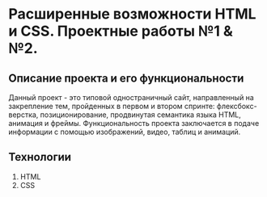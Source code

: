 # Расширенные возможности HTML и CSS. Проектные работы №1 & №2.
## Описание проекта и его функциональности
Данный проект -  это типовой одностраничный сайт, направленный на закрепление тем, пройденных в первом и втором спринте: флексбокс-верстка, позиционирование, продвинутая семантика языка HTML, анимация и фреймы.
Функциональность проекта заключается в подаче информации с помощью изображений, видео, таблиц и анимаций.
## Технологии
1. HTML
2. CSS
